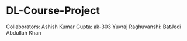 # DL-Course-Project

Collaborators: 
Ashish Kumar Gupta: ak-303
Yuvraj Raghuvanshi: BatJedi
Abdullah Khan
